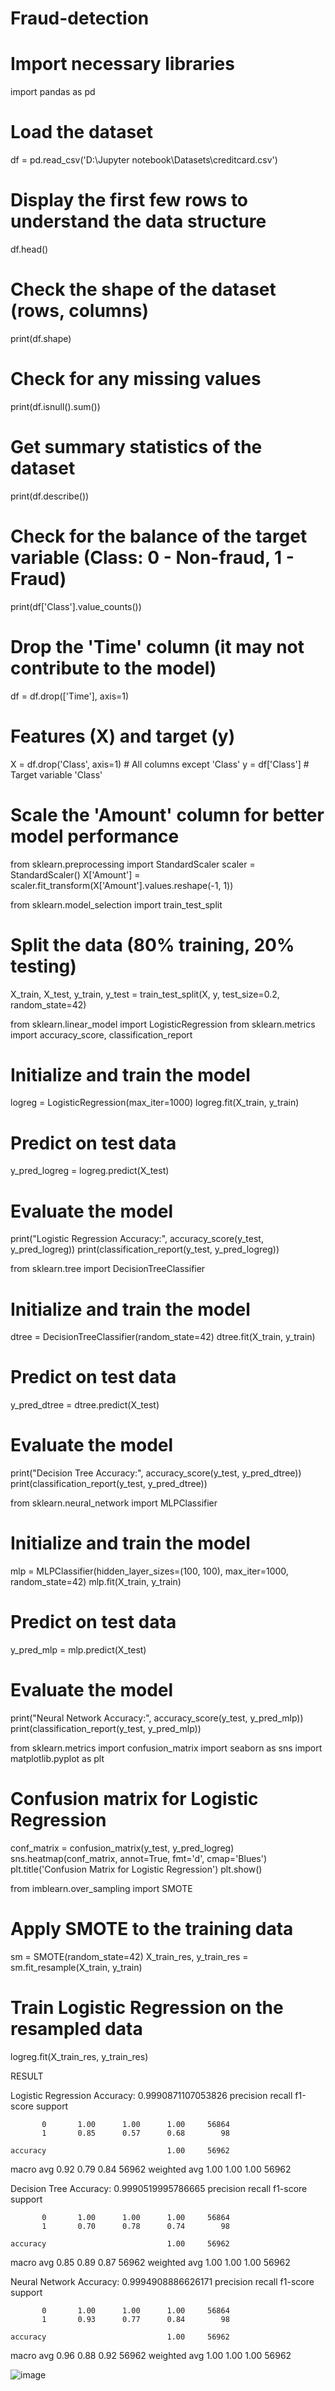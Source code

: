 # Fraud-detection
# Import necessary libraries
import pandas as pd

# Load the dataset
df = pd.read_csv('D:\Jupyter notebook\Datasets\creditcard.csv')  

# Display the first few rows to understand the data structure
df.head()

# Check the shape of the dataset (rows, columns)
print(df.shape)

# Check for any missing values
print(df.isnull().sum())

# Get summary statistics of the dataset
print(df.describe())

# Check for the balance of the target variable (Class: 0 - Non-fraud, 1 - Fraud)
print(df['Class'].value_counts())

# Drop the 'Time' column (it may not contribute to the model)
df = df.drop(['Time'], axis=1)

# Features (X) and target (y)
X = df.drop('Class', axis=1)  # All columns except 'Class'
y = df['Class']  # Target variable 'Class'

# Scale the 'Amount' column for better model performance
from sklearn.preprocessing import StandardScaler
scaler = StandardScaler()
X['Amount'] = scaler.fit_transform(X['Amount'].values.reshape(-1, 1))

from sklearn.model_selection import train_test_split

# Split the data (80% training, 20% testing)
X_train, X_test, y_train, y_test = train_test_split(X, y, test_size=0.2, random_state=42)

from sklearn.linear_model import LogisticRegression
from sklearn.metrics import accuracy_score, classification_report

# Initialize and train the model
logreg = LogisticRegression(max_iter=1000)
logreg.fit(X_train, y_train)

# Predict on test data
y_pred_logreg = logreg.predict(X_test)

# Evaluate the model
print("Logistic Regression Accuracy:", accuracy_score(y_test, y_pred_logreg))
print(classification_report(y_test, y_pred_logreg))

from sklearn.tree import DecisionTreeClassifier

# Initialize and train the model
dtree = DecisionTreeClassifier(random_state=42)
dtree.fit(X_train, y_train)

# Predict on test data
y_pred_dtree = dtree.predict(X_test)

# Evaluate the model
print("Decision Tree Accuracy:", accuracy_score(y_test, y_pred_dtree))
print(classification_report(y_test, y_pred_dtree))

from sklearn.neural_network import MLPClassifier

# Initialize and train the model
mlp = MLPClassifier(hidden_layer_sizes=(100, 100), max_iter=1000, random_state=42)
mlp.fit(X_train, y_train)

# Predict on test data
y_pred_mlp = mlp.predict(X_test)

# Evaluate the model
print("Neural Network Accuracy:", accuracy_score(y_test, y_pred_mlp))
print(classification_report(y_test, y_pred_mlp))

from sklearn.metrics import confusion_matrix
import seaborn as sns
import matplotlib.pyplot as plt

# Confusion matrix for Logistic Regression
conf_matrix = confusion_matrix(y_test, y_pred_logreg)
sns.heatmap(conf_matrix, annot=True, fmt='d', cmap='Blues')
plt.title('Confusion Matrix for Logistic Regression')
plt.show()

from imblearn.over_sampling import SMOTE

# Apply SMOTE to the training data
sm = SMOTE(random_state=42)
X_train_res, y_train_res = sm.fit_resample(X_train, y_train)

# Train Logistic Regression on the resampled data
logreg.fit(X_train_res, y_train_res)

RESULT

Logistic Regression Accuracy: 0.9990871107053826
              precision    recall  f1-score   support

           0       1.00      1.00      1.00     56864
           1       0.85      0.57      0.68        98

    accuracy                           1.00     56962
   macro avg       0.92      0.79      0.84     56962
weighted avg       1.00      1.00      1.00     56962

Decision Tree Accuracy: 0.9990519995786665
              precision    recall  f1-score   support

           0       1.00      1.00      1.00     56864
           1       0.70      0.78      0.74        98

    accuracy                           1.00     56962
   macro avg       0.85      0.89      0.87     56962
weighted avg       1.00      1.00      1.00     56962

Neural Network Accuracy: 0.9994908886626171
              precision    recall  f1-score   support

           0       1.00      1.00      1.00     56864
           1       0.93      0.77      0.84        98

    accuracy                           1.00     56962
   macro avg       0.96      0.88      0.92     56962
weighted avg       1.00      1.00      1.00     56962

![image](https://github.com/user-attachments/assets/8d4b358f-ad79-4ebe-935d-57460fcb8306)
